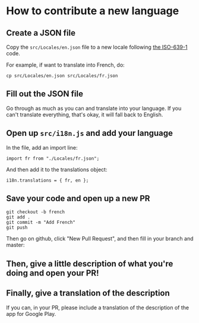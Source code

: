 
# How to contribute a new language

## Create a JSON file

Copy the `src/Locales/en.json` file to a new locale following [the ISO-639-1](http://www.loc.gov/standards/iso639-2/php/English_list.php) code. 

For example, if want to translate into French, do:

```
cp src/Locales/en.json src/Locales/fr.json
```

## Fill out the JSON file

Go through as much as you can and translate into your language. If you can't translate everything, that's okay, it will fall back to English.

## Open up `src/i18n.js` and add your language

In the file, add an import line:

```
import fr from "./Locales/fr.json";
```

And then add it to the translations object:

```
i18n.translations = { fr, en };
```

## Save your code and open up a new PR

```
git checkout -b french
git add .
git commit -m "Add French"
git push
```

Then go on github, click "New Pull Request", and then fill in your branch and master:

## Then, give a little description of what you're doing and open your PR!

## Finally, give a translation of the description

If you can, in your PR, please include a translation of the description of the app for Google Play.
